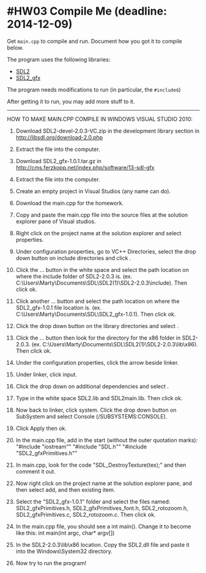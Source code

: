#HW03 Compile Me (deadline: 2014-12-09)
===

Get `main.cpp` to compile and run. Document how you got it to compile below.

The program uses the following libraries:

* [SDL2](http://wiki.libsdl.org/APIByCategory)
* [SDL2_gfx](http://cms.ferzkopp.net/index.php/software/13-sdl-gfx)

The program needs modifications to run (in particular, the `#include`s)

After getting it to run, you may add more stuff to it.

---
HOW TO MAKE MAIN.CPP COMPILE IN WINDOWS VISUAL STUDIO 2010:

1. Download SDL2-devel-2.0.3-VC.zip in the development library section in http://libsdl.org/download-2.0.php

2. Extract the file into the computer. 

3. Download SDL2_gfx-1.0.1.tar.gz in http://cms.ferzkopp.net/index.php/software/13-sdl-gfx

4. Extract the file into the computer.

5. Create an empty project in Visual Studios (any name can do).

6. Download the main.cpp for the homework.

7. Copy and paste the main.cpp file into the source files at the solution explorer pane of Visual studios.

8. Right click on the project name at the solution explorer and select properties.

9. Under configuration properties, go to VC++ Directories, select the drop down button on include directories and click <edit>.

10. Click the ... button in the white space and select the path location on where the include folder of SDL2-2.0.3 is. (ex. C:\Users\Marty\Documents\SDL\SDL2(1)\SDL2-2.0.3\include). Then click ok.

11. Click another ... button and select the path location on where the SDL2_gfx-1.0.1 file location is. (ex. C:\Users\Marty\Documents\SDL\SDL2_gfx-1.0.1). Then click ok.

12. Click the drop down button on the library directories and select <edit>.

13. Click the ... button then look for the directory for the x86 folder in SDL2-2.0.3. (ex. C:\Users\Marty\Documents\SDL\SDL2(1)\SDL2-2.0.3\lib\x86). Then click ok.

14. Under the configuration properties, click the arrow beside linker.

15. Under linker, click input.

16. Click the drop down on additional dependencies and select <edit>.

17. Type in the white space SDL2.lib and SDL2main.lib. Then click ok. 

18. Now back to linker, click system. Click the drop down button on SubSystem and select Console (/SUBSYSTEMS:CONSOLE).

19. Click Apply then ok.

20. In the main.cpp file, add in the start (without the outer quotation marks):
"#include "iostream""
"#include "SDL.h""
"#include "SDL2_gfxPrimitives.h""

21. In main.cpp, look for the code "SDL_DestroyTexture(tex);" and then comment it out.

22. Now right click on the project name at the solution explorer pane, and then select add, and then existing item.

23. Select the "SDL2_gfx-1.0.1" folder and select the files named:
SDL2_gfxPrimitives.h, SDL2_gfxPrimitives_font.h, SDL2_rotozoom.h, SDL2_gfxPrimitives.c, SDL2_rotozoom.c. 
Then click ok.

24. In the main.cpp file, you should see a int main(). Change it to become like this: 
int main(int argc, char* argv[])

25. In the SDL2-2.0.3\lib\x86 location. Copy the SDL2.dll file and paste it into the Windows\System32 directory.

26. Now try to run the program!
